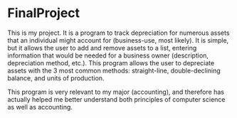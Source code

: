 # FinalProject

This is my project. It is a program to track depreciation for numerous assets that an individual might account 
for (business-use, most likely). It is simple, but it allows the user to add and remove assets to a list, entering information that would be needed for a business owner (description, depreciation method, etc.). This program allows the user to depreciate assets with the 3 most common methods: straight-line, double-declining balance, and units of production.

This program is very relevant to my major (accounting), and therefore has actually helped me better understand both principles of computer science as well as accounting. 